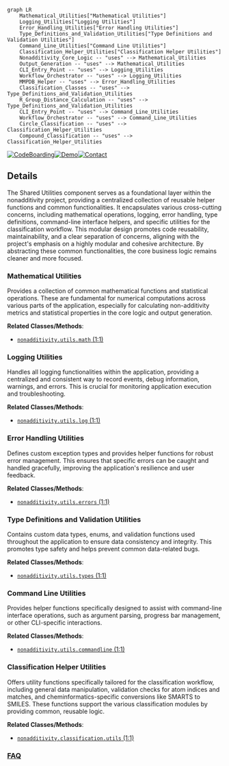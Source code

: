 ```mermaid
graph LR
    Mathematical_Utilities["Mathematical Utilities"]
    Logging_Utilities["Logging Utilities"]
    Error_Handling_Utilities["Error Handling Utilities"]
    Type_Definitions_and_Validation_Utilities["Type Definitions and Validation Utilities"]
    Command_Line_Utilities["Command Line Utilities"]
    Classification_Helper_Utilities["Classification Helper Utilities"]
    Nonadditivity_Core_Logic -- "uses" --> Mathematical_Utilities
    Output_Generation -- "uses" --> Mathematical_Utilities
    CLI_Entry_Point -- "uses" --> Logging_Utilities
    Workflow_Orchestrator -- "uses" --> Logging_Utilities
    MMPDB_Helper -- "uses" --> Error_Handling_Utilities
    Classification_Classes -- "uses" --> Type_Definitions_and_Validation_Utilities
    R_Group_Distance_Calculation -- "uses" --> Type_Definitions_and_Validation_Utilities
    CLI_Entry_Point -- "uses" --> Command_Line_Utilities
    Workflow_Orchestrator -- "uses" --> Command_Line_Utilities
    Circle_Classification -- "uses" --> Classification_Helper_Utilities
    Compound_Classification -- "uses" --> Classification_Helper_Utilities
```

[![CodeBoarding](https://img.shields.io/badge/Generated%20by-CodeBoarding-9cf?style=flat-square)](https://github.com/CodeBoarding/CodeBoarding)[![Demo](https://img.shields.io/badge/Try%20our-Demo-blue?style=flat-square)](https://www.codeboarding.org/demo)[![Contact](https://img.shields.io/badge/Contact%20us%20-%20contact@codeboarding.org-lightgrey?style=flat-square)](mailto:contact@codeboarding.org)

## Details

The Shared Utilities component serves as a foundational layer within the nonadditivity project, providing a centralized collection of reusable helper functions and common functionalities. It encapsulates various cross-cutting concerns, including mathematical operations, logging, error handling, type definitions, command-line interface helpers, and specific utilities for the classification workflow. This modular design promotes code reusability, maintainability, and a clear separation of concerns, aligning with the project's emphasis on a highly modular and cohesive architecture. By abstracting these common functionalities, the core business logic remains cleaner and more focused.

### Mathematical Utilities
Provides a collection of common mathematical functions and statistical operations. These are fundamental for numerical computations across various parts of the application, especially for calculating non-additivity metrics and statistical properties in the core logic and output generation.


**Related Classes/Methods**:

- <a href="https://github.com/Roche/NonadditivityAnalysis/blob/main/nonadditivity/utils/math.py#L1-L1" target="_blank" rel="noopener noreferrer">`nonadditivity.utils.math` (1:1)</a>


### Logging Utilities
Handles all logging functionalities within the application, providing a centralized and consistent way to record events, debug information, warnings, and errors. This is crucial for monitoring application execution and troubleshooting.


**Related Classes/Methods**:

- <a href="https://github.com/Roche/NonadditivityAnalysis/blob/main/nonadditivity/utils/log.py#L1-L1" target="_blank" rel="noopener noreferrer">`nonadditivity.utils.log` (1:1)</a>


### Error Handling Utilities
Defines custom exception types and provides helper functions for robust error management. This ensures that specific errors can be caught and handled gracefully, improving the application's resilience and user feedback.


**Related Classes/Methods**:

- <a href="https://github.com/Roche/NonadditivityAnalysis/blob/main/nonadditivity/utils/errors.py#L1-L1" target="_blank" rel="noopener noreferrer">`nonadditivity.utils.errors` (1:1)</a>


### Type Definitions and Validation Utilities
Contains custom data types, enums, and validation functions used throughout the application to ensure data consistency and integrity. This promotes type safety and helps prevent common data-related bugs.


**Related Classes/Methods**:

- <a href="https://github.com/Roche/NonadditivityAnalysis/blob/main/nonadditivity/utils/types.py#L1-L1" target="_blank" rel="noopener noreferrer">`nonadditivity.utils.types` (1:1)</a>


### Command Line Utilities
Provides helper functions specifically designed to assist with command-line interface operations, such as argument parsing, progress bar management, or other CLI-specific interactions.


**Related Classes/Methods**:

- <a href="https://github.com/Roche/NonadditivityAnalysis/blob/main/nonadditivity/utils/commandline.py#L1-L1" target="_blank" rel="noopener noreferrer">`nonadditivity.utils.commandline` (1:1)</a>


### Classification Helper Utilities
Offers utility functions specifically tailored for the classification workflow, including general data manipulation, validation checks for atom indices and matches, and cheminformatics-specific conversions like SMARTS to SMILES. These functions support the various classification modules by providing common, reusable logic.


**Related Classes/Methods**:

- <a href="https://github.com/Roche/NonadditivityAnalysis/blob/main/nonadditivity/classification/utils.py#L1-L1" target="_blank" rel="noopener noreferrer">`nonadditivity.classification.utils` (1:1)</a>




### [FAQ](https://github.com/CodeBoarding/GeneratedOnBoardings/tree/main?tab=readme-ov-file#faq)